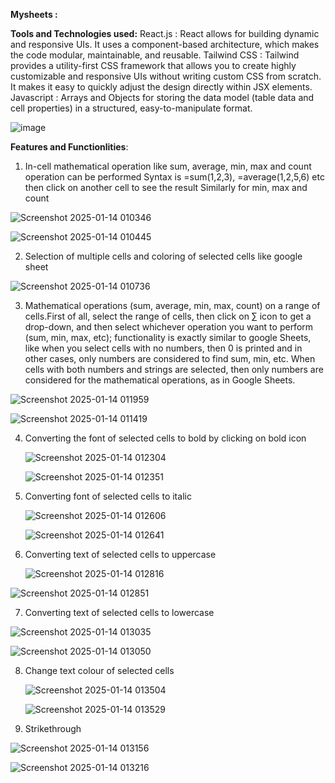 **Mysheets :**

**Tools and Technologies used:**
React.js : React allows for building dynamic and responsive UIs. It uses a component-based architecture, which makes the code modular, maintainable, and reusable.
Tailwind CSS : Tailwind provides a utility-first CSS framework that allows you to create highly customizable and responsive UIs without writing custom CSS from scratch. It makes it easy to quickly adjust the design directly within JSX elements.
Javascript : Arrays and Objects for storing the data model (table data and cell properties) in a structured, easy-to-manipulate format.

![image](https://github.com/user-attachments/assets/5923435c-da9f-422a-818d-4d92fa072219)

**Features and Functionlities**:
1) In-cell mathematical operation like sum, average, min, max and count operation can be performed
Syntax is =sum(1,2,3), =average(1,2,5,6) etc then click on another cell to see the result
Similarly for min, max and count

![Screenshot 2025-01-14 010346](https://github.com/user-attachments/assets/d483b999-4d30-468d-a4e4-5f5d2ffbf711)

![Screenshot 2025-01-14 010445](https://github.com/user-attachments/assets/9cbc9f49-85b1-468e-b675-d3f2a1b50433)

2) Selection of multiple cells and coloring of selected cells like google sheet

![Screenshot 2025-01-14 010736](https://github.com/user-attachments/assets/db6c4af8-9d8e-4d2d-b56d-d5e6d01ea0a3)

3) Mathematical operations (sum, average, min, max, count) on a range of cells.First of all, select the range of cells, then click on ∑ icon to get a drop-down, and then select whichever operation you want to perform (sum, min, max, etc); functionality is exactly similar to google Sheets, like when you select cells with no numbers, then 0 is printed and in other cases, only numbers are considered to find sum, min, etc.
When cells with both numbers and strings are selected, then only numbers are considered for the mathematical operations, as in Google Sheets.

![Screenshot 2025-01-14 011959](https://github.com/user-attachments/assets/a7649f31-84dd-4b33-8175-383a2c199c67)

![Screenshot 2025-01-14 011419](https://github.com/user-attachments/assets/b04deabf-360b-4cf6-b67e-83b536496769)

4) Converting the font of selected cells to bold by clicking on bold icon
   
   ![Screenshot 2025-01-14 012304](https://github.com/user-attachments/assets/31f938e9-a23f-42b5-bbaf-1fdd31d2e0eb)
   
    ![Screenshot 2025-01-14 012351](https://github.com/user-attachments/assets/9179fabd-7b2c-498f-8597-2bd74f26ffeb)

6) Converting font of selected cells to italic


    ![Screenshot 2025-01-14 012606](https://github.com/user-attachments/assets/0809073e-c072-4a1a-b427-26ba007992d5)
   
    ![Screenshot 2025-01-14 012641](https://github.com/user-attachments/assets/2f7e0fed-2f17-4fac-a175-4828291d3da3)

7) Converting text of selected cells to uppercase

   
   ![Screenshot 2025-01-14 012816](https://github.com/user-attachments/assets/cedb5b1b-bd9a-48f7-8805-6deab96c0c8e)
    
  ![Screenshot 2025-01-14 012851](https://github.com/user-attachments/assets/2da8c26f-9ebb-4d9a-a597-c7bb5dc3dcf9)

7) Converting text of selected cells to lowercase
   
    
  ![Screenshot 2025-01-14 013035](https://github.com/user-attachments/assets/1c70723b-f341-4a11-ab32-f698f9fa04f3)
  
  ![Screenshot 2025-01-14 013050](https://github.com/user-attachments/assets/82179f77-a72c-4083-afb7-d49b48d37f28)

8) Change text colour of selected cells

   
   ![Screenshot 2025-01-14 013504](https://github.com/user-attachments/assets/ed25099d-66bf-444b-ae55-561330385c9e)

   ![Screenshot 2025-01-14 013529](https://github.com/user-attachments/assets/b9c24e9a-d3b9-445e-b3f9-30307bd50964)

10) Strikethrough

    
  ![Screenshot 2025-01-14 013156](https://github.com/user-attachments/assets/664cfc26-aec1-452b-b274-2bd573601341)

  ![Screenshot 2025-01-14 013216](https://github.com/user-attachments/assets/4ecca12c-ebbc-4d56-bf76-7709ba51fcee)



  


   
  



